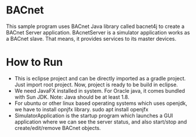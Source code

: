 # BACnet

This sample program uses BACnet Java library called bacnet4j to create a BACnet Server application. BAcnetServer is a simulator application works as a BACnet slave. That means, it provides services to its master devices. 


# How to Run

* This is eclipse project and can be directly imported as a gradle project. Just import root project. Now, project is ready to be build in eclipse.
* We need JavaFX installed in system. For Oracle java, it comes bundled with Sun JDK. Note: Java should be at least 1.8.
* For ubuntu or other linux based operating systems which uses openjdk, we have to install opnjfx library. 
 sudo apt install openjfx
* SimulatorApplication is the startup program which launches a GUI application where we can see the server status, and also start/stop and create/edit/remove BACnet objects.
